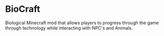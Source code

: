 # BioCraft
Biological Minecraft mod that allows players to progress through the game through technology while interacting with NPC's and Animals.
